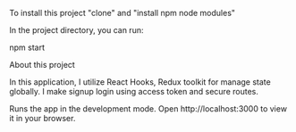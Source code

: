 
To install this project "clone" and "install npm node modules"

In the project directory, you can run:

npm start

About this project

In this application, I utilize React Hooks, Redux toolkit for manage state globally. I make signup login using access token and secure routes.

Runs the app in the development mode. Open http://localhost:3000 to view it in your browser.

